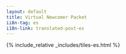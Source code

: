 ```yaml
---
layout: default
title: Virtual Newcomer Packet
ii8n-tag: es
i18n-link: translated-post-es
---
```


{% include_relative _includes/tiles-es.html %}
